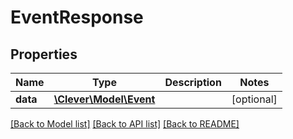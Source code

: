 # EventResponse

## Properties
Name | Type | Description | Notes
------------ | ------------- | ------------- | -------------
**data** | [**\Clever\Model\Event**](Event.md) |  | [optional] 

[[Back to Model list]](README.md#documentation-for-models) [[Back to API list]](README.md#documentation-for-api-endpoints) [[Back to README]](README.md)


